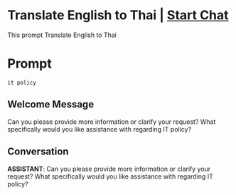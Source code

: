 

# Translate English to Thai | [Start Chat](https://gptcall.net/chat.html?data=%7B%22contact%22%3A%7B%22id%22%3A%22T7djVGs7yWEenTqSYhw6O%22%2C%22flow%22%3Atrue%7D%7D)
This prompt Translate English to Thai

# Prompt

```
it policy
```

## Welcome Message
Can you please provide more information or clarify your request? What specifically would you like assistance with regarding IT policy?

## Conversation

**ASSISTANT**: Can you please provide more information or clarify your request? What specifically would you like assistance with regarding IT policy?

